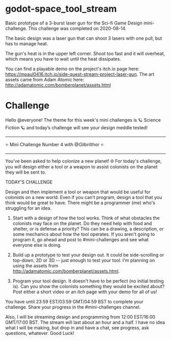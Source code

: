 # godot-space_tool_stream
Basic prototype of a 3-burst laser gun for the Sci-fi Game Design mini-challenge. This challenge was completed on 2020-08-14.

The basic design was a laser gun that can shoot 3 lasers with one pull, but has to manage heat.

The gun's heat is in the upper left corner. Shoot too fast and it will overheat, which means you have to wait until the heat dissipates.

You can find a playable demo on the project's itch.io page here: https://mpaul0416.itch.io/side-quest-stream-project-laser-gun.
The art assets came from Adam Atomic here: http://adamatomic.com/bomberplanet/assets.html

# Challenge
Hello @everyone! The theme for this week's mini challenges is :ringed_planet: Science Fiction :ringed_planet:  and today’s challenge will see your design meddle tested!

-----------------------------------------------------------------
:star: Mini Challenge Number 4 with @Gilbrilthor :star: 

-----------------------------------------------------------------

You've been asked to help colonize a new planet! :globe_with_meridians: For today's challenge, you will design either a tool or a weapon to assist colonists on the planet they will be sent to.

TODAY'S CHALLENGE

Design and then implement a tool or weapon that would be useful for colonists on a new world. Even if you can't program, design a tool that you think would be great to have. There might be a programmer (me) who's struggling for an idea.

1. Start with a design of how the tool works. Think of what obstacles the colonists may face on the planet. Do they need help with food and shelter, or is defense a priority? This can be a drawing, a description, or some mechanics about how the tool operates. If you aren't going to program it, go ahead and post to #mini-challenges and see what everyone else is doing.

2. Build up a prototype to test your design out. It could be side-scrolling or top-down, 2D or 3D -- just enough to test your tool. I'm planning on using the assets from http://adamatomic.com/bomberplanet/assets.html.

3. Program your tool design. It doesn't have to be perfect (no initial testing is). Can you show the colonists something they would be excited about? Post either a short video or an itch page with your demo for all of us!

You have until 23:59 EST/03:59 GMT/04:59 BST to complete your challenge. Share your progress in the #mini-challenges channel.

Also, I will be streaming design and programming from 12:00 EST/16:00 GMT/17:00 BST. The stream will last about an hour and a half. I have no idea what I will be making, but drop in and have a chat, see progress, ask questions, whatever. Good Luck!

